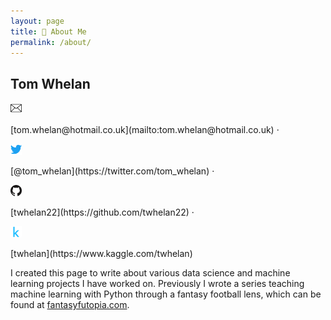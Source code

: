 ```yaml
---
layout: page
title: 👤 About Me
permalink: /about/
---
```


## Tom Whelan
<p><img src="/images/email_icon.png" alt="email" width="18"/></p> [tom.whelan@hotmail.co.uk](mailto:tom.whelan@hotmail.co.uk) · <p><img src="/images/twitter_icon.png" alt="twitter" width="18"/></p>[@tom_whelan](https://twitter.com/tom_whelan) · <p><img src="/images/github_icon.png" alt="github" width="18"/></p>[twhelan22](https://github.com/twhelan22) · <p><img src="/images/kaggle_icon.png" alt="kaggle" width="18"/></p>[twhelan](https://www.kaggle.com/twhelan)

I created this page to write about various data science and machine learning projects I have worked on. Previously I wrote a series teaching machine learning with Python through a fantasy football lens, which can be found at [fantasyfutopia.com](http://www.fantasyfutopia.com/python-for-fantasy-football-introduction/).
